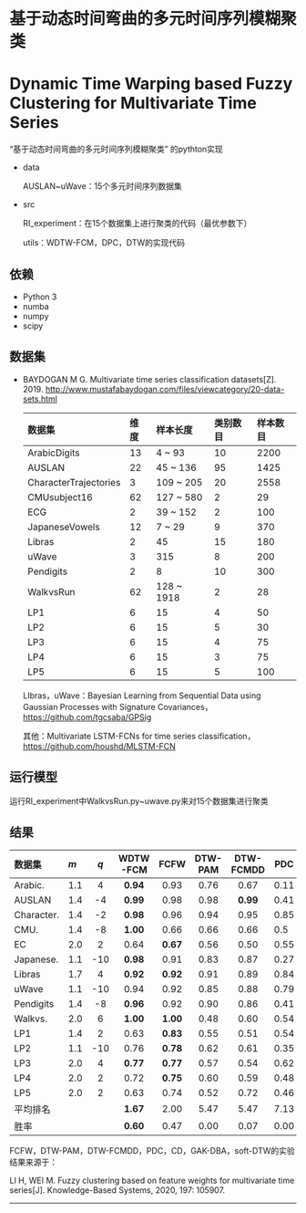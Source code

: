 # 基于动态时间弯曲的多元时间序列模糊聚类

# Dynamic Time Warping based Fuzzy Clustering for Multivariate Time Series

“基于动态时间弯曲的多元时间序列模糊聚类” 的pythton实现

- data

  AUSLAN~uWave：15个多元时间序列数据集

- src

  RI_experiment：在15个数据集上进行聚类的代码（最优参数下）

  utils：WDTW-FCM，DPC，DTW的实现代码

## 依赖

- Python 3
- numba
- numpy
- scipy

## 数据集

- BAYDOGAN M G. Multivariate time series classification datasets[Z]. 2019. http://www.mustafabaydogan.com/files/viewcategory/20-data-sets.html

  | 数据集                | 维度 | 样本长度   | 类别数目 | 样本数目 |
  | :-------------------- | :--- | :--------- | :------- | :------- |
  | ArabicDigits          | 13   | 4 ~ 93     | 10       | 2200     |
  | AUSLAN                | 22   | 45 ~ 136   | 95       | 1425     |
  | CharacterTrajectories | 3    | 109 ~ 205  | 20       | 2558     |
  | CMUsubject16          | 62   | 127 ~ 580  | 2        | 29       |
  | ECG                   | 2    | 39 ~ 152   | 2        | 100      |
  | JapaneseVowels        | 12   | 7 ~ 29     | 9        | 370      |
  | Libras                | 2    | 45         | 15       | 180      |
  | uWave                 | 3    | 315        | 8        | 200      |
  | Pendigits             | 2    | 8          | 10       | 300      |
  | WalkvsRun             | 62   | 128 ~ 1918 | 2        | 28       |
  | LP1                   | 6    | 15         | 4        | 50       |
  | LP2                   | 6    | 15         | 5        | 30       |
  | LP3                   | 6    | 15         | 4        | 75       |
  | LP4                   | 6    | 15         | 3        | 75       |
  | LP5                   | 6    | 15         | 5        | 100      |

  LIbras，uWave：Bayesian Learning from Sequential Data using Gaussian Processes with Signature Covariances，https://github.com/tgcsaba/GPSig

  其他：Multivariate LSTM-FCNs for time series classification，https://github.com/houshd/MLSTM-FCN


## 运行模型

运行RI_experiment中WalkvsRun.py~uwave.py来对15个数据集进行聚类

## 结果

| 数据集     | *m*  | *q*  | WDTW  -FCM |   FCFW   | DTW-PAM | DTW-FCMDD | PDC  |    CD    | GAK-DBA | soft-DTW |
| :--------- | :--- | :--: | :--------: | :------: | :-----: | :-------: | ---- | :------: | :-----: | :------: |
| Arabic.    | 1.1  |  4   |  **0.94**  |   0.93   |  0.76   |   0.67    | 0.11 |   0.91   |  0.85   |   0.89   |
| AUSLAN     | 1.4  |  -4  |  **0.99**  |   0.98   |  0.98   | **0.99**  | 0.41 |   0.96   |  0.98   | **0.99** |
| Character. | 1.4  |  -2  |  **0.98**  |   0.96   |  0.94   |   0.95    | 0.85 |   0.89   |  0.96   |   0.93   |
| CMU.       | 1.4  |  -8  |  **1.00**  |   0.66   |  0.66   |   0.66    | 0.5  |   0.85   |  0.62   |   0.50   |
| EC         | 2.0  |  2   |    0.64    | **0.67** |  0.56   |   0.50    | 0.55 |   0.49   |  0.62   |   0.59   |
| Japanese.  | 1.1  | -10  |  **0.98**  |   0.91   |  0.83   |   0.87    | 0.27 |   0.95   |  0.89   |   0.96   |
| Libras     | 1.7  |  4   |  **0.92**  | **0.92** |  0.91   |   0.89    | 0.84 |   0.91   |  0.90   |   0.91   |
| uWave      | 1.1  | -10  |    0.94    |   0.92   |  0.85   |   0.88    | 0.79 | **0.95** |  0.85   |   0.88   |
| Pendigits  | 1.4  |  -8  |  **0.96**  |   0.92   |  0.90   |   0.86    | 0.41 | **0.96** |  0.91   |   0.91   |
| Walkvs.    | 2.0  |  6   |  **1.00**  | **1.00** |  0.48   |   0.60    | 0.54 |   0.71   |  0.54   |   0.48   |
| LP1        | 1.4  |  2   |    0.63    | **0.83** |  0.55   |   0.51    | 0.54 |   0.74   |  0.62   |   0.65   |
| LP2        | 1.1  | -10  |    0.76    | **0.78** |  0.62   |   0.61    | 0.35 |   0.64   |  0.65   |   0.65   |
| LP3        | 2.0  |  4   |  **0.77**  | **0.77** |  0.57   |   0.54    | 0.62 |   0.59   |  0.58   |   0.61   |
| LP4        | 2.0  |  2   |    0.72    | **0.75** |  0.60   |   0.59    | 0.48 |   0.57   |  0.67   |   0.70   |
| LP5        | 2.0  |  2   |    0.63    |   0.74   |  0.52   |   0.72    | 0.46 | **0.76** |  0.60   |   0.45   |
| 平均排名   |      |      |  **1.67**  |   2.00   |  5.47   |   5.47    | 7.13 |   3.87   |  4.53   |   4.20   |
| 胜率       |      |      |  **0.60**  |   0.47   |  0.00   |   0.07    | 0.00 |   0.20   |  0.00   |   0.07   |

FCFW，DTW-PAM，DTW-FCMDD，PDC，CD，GAK-DBA，soft-DTW的实验结果来源于：

LI H, WEI M. Fuzzy clustering based on feature weights for multivariate time series[J]. Knowledge-Based Systems, 2020, 197: 105907.

------

